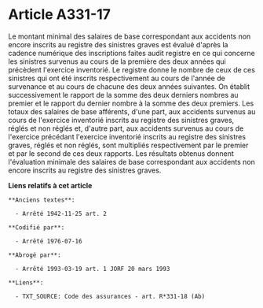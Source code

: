 # Article A331-17

Le montant minimal des salaires de base correspondant aux accidents non encore inscrits au registre des sinistres graves est
évalué d'après la cadence numérique des inscriptions faites audit registre en ce qui concerne les sinistres survenus au cours
de la première des deux années qui précèdent l'exercice inventorié. Le registre donne le nombre de ceux de ces sinistres qui
ont été inscrits respectivement au cours de l'année de survenance et au cours de chacune des deux années suivantes. On
établit successivement le rapport de la somme des deux derniers nombres au premier et le rapport du dernier nombre à la somme
des deux premiers. Les totaux des salaires de base afférents, d'une part, aux accidents survenus au cours de l'exercice
inventorié inscrits au registre des sinistres graves, réglés et non réglés et, d'autre part, aux accidents survenus au cours
de l'exercice précédant l'exercice inventorié inscrits au registre des sinistres graves, réglés et non réglés, sont
multipliés respectivement par le premier et par le second de ces deux rapports. Les résultats obtenus donnent l'évaluation
minimale des salaires de base correspondant aux accidents non encore inscrits au registre des sinistres graves.

**Liens relatifs à cet article**

	**Anciens textes**:

	  - Arrêté 1942-11-25 art. 2

	**Codifié par**:

	  - Arrêté 1976-07-16

	**Abrogé par**:

	  - Arrêté 1993-03-19 art. 1 JORF 20 mars 1993

	**Liens**:

	  - TXT_SOURCE: Code des assurances - art. R*331-18 (Ab)
